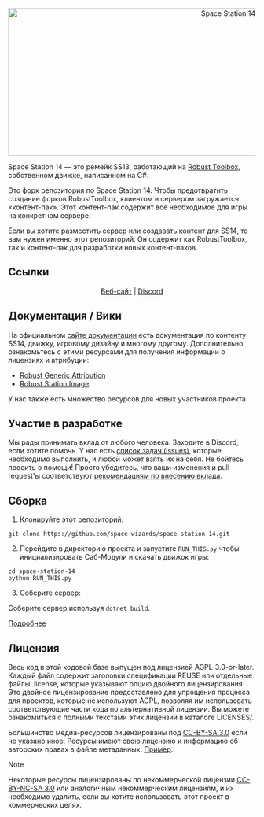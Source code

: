 <div class="header" align="center">
<img alt="Space Station 14" width="880" height="300" src="https://raw.githubusercontent.com/space-wizards/asset-dump/de329a7898bb716b9d5ba9a0cd07f38e61f1ed05/github-logo.svg">
</div>

Space Station 14 — это ремейк SS13, работающий на [Robust Toolbox](https://github.com/space-wizards/RobustToolbox), собственном движке, написанном на C#.

Это форк репозитория по Space Station 14. Чтобы предотвратить создание форков RobustToolbox, клиентом и сервером загружается «контент-пак». Этот контент-пак содержит всё необходимое для игры на конкретном сервере.

Если вы хотите разместить сервер или создавать контент для SS14, то вам нужен именно этот репозиторий. Он содержит как RobustToolbox, так и контент-пак для разработки новых контент-паков.

## Ссылки

<div class="header" align="center">

[Веб-сайт](https://wiki.deadspace14.net/%D0%AD%D1%80%D0%B8%D0%B4%D0%B0:%D0%97%D0%B0%D0%B3%D0%BB%D0%B0%D0%B2%D0%BD%D0%B0%D1%8F_%D1%81%D1%82%D1%80%D0%B0%D0%BD%D0%B8%D1%86%D0%B0) | [Discord](https://discord.gg/kEVK98juv3)

</div>

## Документация / Вики

На официальном [сайте документации](https://docs.spacestation14.com/) есть документация по контенту SS14, движку, игровому дизайну и многому другому.
Дополнительно ознакомьтесь с этими ресурсами для получения информации о лицензиях и атрибуции:
- [Robust Generic Attribution](https://docs.spacestation14.com/en/specifications/robust-generic-attribution.html)
- [Robust Station Image](https://docs.spacestation14.com/en/specifications/robust-station-image.html)

У нас также есть множество ресурсов для новых участников проекта.

## Участие в разработке

Мы рады принимать вклад от любого человека. Заходите в Discord, если хотите помочь. У нас есть [список задач (issues)](https://github.com/dead-space-server/space-erida-14/issues), которые необходимо выполнить, и любой может взять их на себя. Не бойтесь просить о помощи!
Просто убедитесь, что ваши изменения и pull request'ы соответствуют [рекомендациям по внесению вклада](https://docs.spacestation14.com/en/general-development/codebase-info/pull-request-guidelines.html).

## Сборка

1. Клонируйте этот репозиторий:
```shell
git clone https://github.com/space-wizards/space-station-14.git
```
2. Перейдите в директорию проекта и запустите `RUN_THIS.py` чтобы инициализировать Саб-Модули и скачать движок игры:
```shell
cd space-station-14
python RUN_THIS.py
```
3. Соберите сервер:  

Соберите сервер используя `dotnet build`.

[Подробнее](https://docs.spacestation14.com/en/general-development/setup.html)

## Лицензия

Весь код в этой кодовой базе выпущен под лицензией AGPL-3.0-or-later. Каждый файл содержит заголовки спецификации REUSE или отдельные файлы .license, которые указывают опцию двойного лицензирования. Это двойное лицензирование предоставлено для упрощения процесса для проектов, которые не используют AGPL, позволяя им использовать соответствующие части кода по альтернативной лицензии. Вы можете ознакомиться с полными текстами этих лицензий в каталоге LICENSES/.

Большинство медиа-ресурсов лицензированы под [CC-BY-SA 3.0](https://creativecommons.org/licenses/by-sa/3.0/) если не указано иное. Ресурсы имеют свою лицензию и информацию об авторских правах в файле метаданных. [Пример](https://github.com/space-wizards/space-station-14/blob/master/Resources/Textures/Objects/Tools/crowbar.rsi/meta.json).

> [!NOTE]
> Некоторые ресурсы лицензированы по некоммерческой лицензии [CC-BY-NC-SA 3.0](https://creativecommons.org/licenses/by-nc-sa/3.0/) или аналогичным некоммерческим лицензиям, и их необходимо удалить, если вы хотите использовать этот проект в коммерческих целях.
